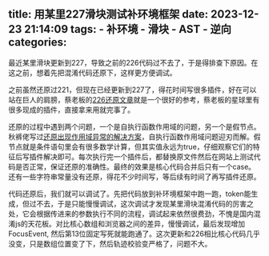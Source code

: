 title: 用某里227滑块测试补环境框架
date: 2023-12-23 21:14:09
tags:
    - 补环境
    - 滑块
    - AST
    - 逆向
categories:
---
最近某里滑块更新到227，导致之前的226代码过不去了，于是得排查下原因。在这之前，想着先把混淆代码还原下，这样更方便调试。

之前虽然还原过221，但现在已经更新到227了，得花时间写很多插件，好在可以站在巨人的肩膀，蔡老板的[226还原文章](https://mp.weixin.qq.com/s/Dvakr1wb_rz0BixbXQFN2Q)就是一个很好的参考，蔡老板的星球里有很多现成的插件，直接拿来用就完事了。

还原的过程中遇到两个问题，一个是自执行函数作用域的问题，另一个是假节点。秋裤佬写过[还原出现作用域异常的解决方案](https://mp.weixin.qq.com/s/YE3qsqHgVbrccjf6Ep1C0w)，自执行函数作用域问题迎刃而解。假节点就是条件语句里会有很多数学计算，但其实值永远为true，仔细观察它们的特征后写插件解决即可。每次执行完一个插件后，都替换原文件然后在网站上测试代码是否正常，保证还原的准确性。最终的效果是核心代码合并后只有一个case。还有一些字符串常量没有还原，得花不少时间写，等后续有时间了再写插件还原。

代码还原后，我们就可以调试了。先把代码放到补环境框架中跑一跑，token能生成，但过不去，于是只能慢慢调试，这次调试才发现某里滑块混淆代码的厉害之处，它会根据传进来的参数执行不同的流程，调试起来依然很费劲，不愧是国内混淆js的天花板。对比核心数组和浏览器之间的差异，慢慢调试，最后发现增加FocusEvent, 然后第13位固定写死就能跑通了。这次更新和226相比核心代码几乎没变，只是数组位置变了下，然后轨迹校验变严格了，问题不大。
